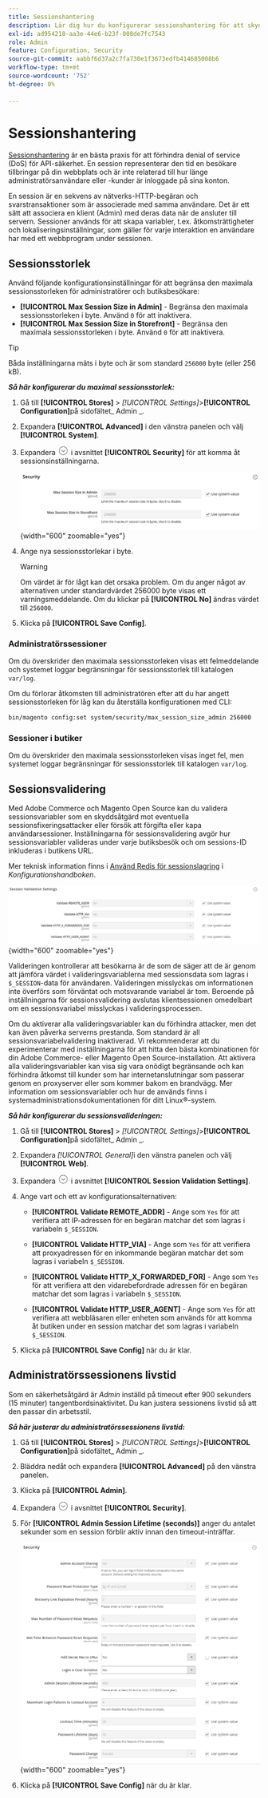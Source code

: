 ```yaml
---
title: Sessionshantering
description: Lär dig hur du konfigurerar sessionshantering för att skydda administratören och butiken.
exl-id: ad954218-aa3e-44e6-b23f-008de7fc7543
role: Admin
feature: Configuration, Security
source-git-commit: aabbf6d37a2c7fa730e1f3673edfb414685008b6
workflow-type: tm+mt
source-wordcount: '752'
ht-degree: 0%

---
```


# Sessionshantering

[Sessionshantering](https://cheatsheetseries.owasp.org/cheatsheets/Session_Management_Cheat_Sheet.html) är en bästa praxis för att förhindra denial of service (DoS) för API-säkerhet. En session representerar den tid en besökare tillbringar på din webbplats och är inte relaterad till hur länge administratörsanvändare eller -kunder är inloggade på sina konton.

En session är en sekvens av nätverks-HTTP-begäran och svarstransaktioner som är associerade med samma användare. Det är ett sätt att associera en klient (Admin) med deras data när de ansluter till servern. Sessioner används för att skapa variabler, t.ex. åtkomsträttigheter och lokaliseringsinställningar, som gäller för varje interaktion en användare har med ett webbprogram under sessionen.

## Sessionsstorlek

Använd följande konfigurationsinställningar för att begränsa den maximala sessionsstorleken för administratörer och butiksbesökare:

- **[!UICONTROL Max Session Size in Admin]** - Begränsa den maximala sessionsstorleken i byte. Använd `0` för att inaktivera.
- **[!UICONTROL Max Session Size in Storefront]** - Begränsa den maximala sessionsstorleken i byte. Använd `0` för att inaktivera.

>[!TIP]
>
>Båda inställningarna mäts i byte och är som standard `256000` byte (eller 256 kB).

**_Så här konfigurerar du maximal sessionsstorlek:_**

1. Gå till **[!UICONTROL Stores]** > _[!UICONTROL Settings]_>**[!UICONTROL Configuration]**&#x200B;på sidofältet_ Admin _.

1. Expandera **[!UICONTROL Advanced]** i den vänstra panelen och välj **[!UICONTROL System]**.

1. Expandera ![Expansionsväljaren](../assets/icon-display-expand.png) i avsnittet **[!UICONTROL Security]** för att komma åt sessionsinställningarna.

   ![Sessionsinställningar](../configuration-reference/advanced/assets/system-security.png){width="600" zoomable="yes"}

1. Ange nya sessionsstorlekar i byte.

   >[!WARNING]
   >
   >Om värdet är för lågt kan det orsaka problem. Om du anger något av alternativen under standardvärdet 256000 byte visas ett varningsmeddelande. Om du klickar på **[!UICONTROL No]** ändras värdet till `256000`.

1. Klicka på **[!UICONTROL Save Config]**.

### Administratörssessioner

Om du överskrider den maximala sessionsstorleken visas ett felmeddelande och systemet loggar begränsningar för sessionsstorlek till katalogen `var/log`.

Om du förlorar åtkomsten till administratören efter att du har angett sessionsstorleken för låg kan du återställa konfigurationen med CLI:

```bash
bin/magento config:set system/security/max_session_size_admin 256000
```

### Sessioner i butiker

Om du överskrider den maximala sessionsstorleken visas inget fel, men systemet loggar begränsningar för sessionsstorlek till katalogen `var/log`.

## Sessionsvalidering

Med Adobe Commerce och Magento Open Source kan du validera sessionsvariabler som en skyddsåtgärd mot eventuella sessionsfixeringsattacker eller försök att förgifta eller kapa användarsessioner. Inställningarna för sessionsvalidering avgör hur sessionsvariabler valideras under varje butiksbesök och om sessions-ID inkluderas i butikens URL.

Mer teknisk information finns i [Använd Redis för sessionslagring](https://experienceleague.adobe.com/docs/commerce-operations/configuration-guide/cache/redis/redis-session.html?lang=sv-SE) i _Konfigurationshandboken_.

![Allmän konfiguration - Webbsessionsvalidering](../configuration-reference/general/assets/web-session-validation-settings.png){width="600" zoomable="yes"}

Valideringen kontrollerar att besökarna är de som de säger att de är genom att jämföra värdet i valideringsvariablerna med sessionsdata som lagras i `$_SESSION`-data för användaren. Valideringen misslyckas om informationen inte överförs som förväntat och motsvarande variabel är tom. Beroende på inställningarna för sessionsvalidering avslutas klientsessionen omedelbart om en sessionsvariabel misslyckas i valideringsprocessen.

Om du aktiverar alla valideringsvariabler kan du förhindra attacker, men det kan även påverka serverns prestanda. Som standard är all sessionsvariabelvalidering inaktiverad. Vi rekommenderar att du experimenterar med inställningarna för att hitta den bästa kombinationen för din Adobe Commerce- eller Magento Open Source-installation. Att aktivera alla valideringsvariabler kan visa sig vara onödigt begränsande och kan förhindra åtkomst till kunder som har internetanslutningar som passerar genom en proxyserver eller som kommer bakom en brandvägg. Mer information om sessionsvariabler och hur de används finns i systemadministrationsdokumentationen för ditt Linux®-system.

**_Så här konfigurerar du sessionsvalideringen:_**

1. Gå till **[!UICONTROL Stores]** > _[!UICONTROL Settings]_>**[!UICONTROL Configuration]**&#x200B;på sidofältet_ Admin _.

1. Expandera _[!UICONTROL General]_&#x200B;i den vänstra panelen och välj **[!UICONTROL Web]**.

1. Expandera ![Expansionsväljaren](../assets/icon-display-expand.png) i avsnittet **[!UICONTROL Session Validation Settings]**.

1. Ange vart och ett av konfigurationsalternativen:

   - **[!UICONTROL Validate REMOTE_ADDR]** - Ange som `Yes` för att verifiera att IP-adressen för en begäran matchar det som lagras i variabeln `$_SESSION`.

   - **[!UICONTROL Validate HTTP_VIA]** - Ange som `Yes` för att verifiera att proxyadressen för en inkommande begäran matchar det som lagras i variabeln `$_SESSION`.

   - **[!UICONTROL Validate HTTP_X_FORWARDED_FOR]** - Ange som `Yes` för att verifiera att den vidarebefordrade adressen för en begäran matchar det som lagras i variabeln `$_SESSION`.

   - **[!UICONTROL Validate HTTP_USER_AGENT]** - Ange som `Yes` för att verifiera att webbläsaren eller enheten som används för att komma åt butiken under en session matchar det som lagras i variabeln `$_SESSION`.

1. Klicka på **[!UICONTROL Save Config]** när du är klar.

## Administratörssessionens livstid

Som en säkerhetsåtgärd är _Admin_ inställd på timeout efter 900 sekunders (15 minuter) tangentbordsinaktivitet. Du kan justera sessionens livstid så att den passar din arbetsstil.

**_Så här justerar du administratörssessionens livstid:_**

1. Gå till **[!UICONTROL Stores]** > _[!UICONTROL Settings]_>**[!UICONTROL Configuration]**&#x200B;på sidofältet_ Admin _.

1. Bläddra nedåt och expandera **[!UICONTROL Advanced]** på den vänstra panelen.

1. Klicka på **[!UICONTROL Admin]**.

1. Expandera ![Expansionsväljaren](../assets/icon-display-expand.png) i avsnittet **[!UICONTROL Security]**.

1. För **[!UICONTROL Admin Session Lifetime (seconds)]** anger du antalet sekunder som en session förblir aktiv innan den timeout-inträffar.

   ![Avancerad konfiguration - Säkerhetsinställningar för administratör](../configuration-reference/advanced/assets/admin-security.png){width="600" zoomable="yes"}

1. Klicka på **[!UICONTROL Save Config]** när du är klar.
